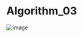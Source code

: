 # Algorithm_03
![image](https://user-images.githubusercontent.com/69613189/173227308-3b442a13-ccb5-479c-9067-43ec57aa7ad8.png)
